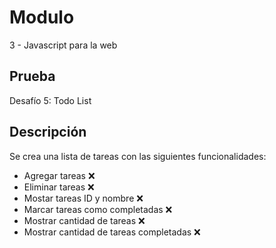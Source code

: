 # Modulo

3 - Javascript para la web

## Prueba

Desafío 5: Todo List

## Descripción

Se crea una lista de tareas con las siguientes funcionalidades:

- Agregar tareas ❌
- Eliminar tareas ❌
- Mostar tareas ID y nombre ❌
- Marcar tareas como completadas ❌
- Mostrar cantidad de tareas ❌
- Mostrar cantidad de tareas completadas ❌